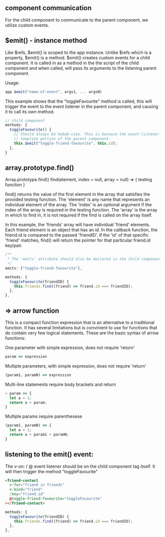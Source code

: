 ## component communication
For the child component to communicate to the parent component, we utilize custom events.

## $emit() - instance method
Like $refs, $emit() is scoped to the app instance. Unlike $refs which is a property,
$emit() is a method. 
$emit() creates custom events for a child component. It is called in as a method in the the script of the child component and when called, will pass its arguments to the listening parent component. 

Usage:
```js
app.$emit("name-of-event", args1, ... argsN)
```

This example shows that the "toggleFavourite" method is called, this will trigger the
event to the event listener in the parent component, and causing it to call its own method.
```js
// child component
methods: {
  toggleFavourite() {
    // Should always be kebab-case. This is because the event-listener will be in the
    // template portion of the parent component.
    this.$emit("toggle-friend-favourite", this.id);
  },
}
```

## array.prototype.find()

Array.prototype.find()
find(element, index = null, array = null) => { testing function }

find() returns the value of the first element in the array that satisfies the
provided testing function. The 'element' is any name that represents an
individual element of the array. The 'index' is an optional argument if the index
of the array is required in the testing function. The 'array' is the array in
which to find in, it is not required if the find is called on the array itself.

In this example, the 'friends' array will have individual 'friend' elements. Each
friend element is an object that has an id. In the callback function, the friend.id
is compared to the passed 'friendID'. If the 'id' of that specific 'friend'
matches, find() will return the pointer for that particular friend.id key/pair.
```js
/**
 * The 'emits' attribute should also be declared in the child component's root component.
 */
emits: ["toggle-friend-favourite"],

methods: {
  toggleFavourite(friendID) {
    this.friends.find((friend) => friend.id === friendID);
  },
},
```

## => arrow function

This is a compact function expression that is an alternative to a traditional
function. It has several limitations but is convinient to use for functions that do
contain very few logical statements. 
These are the basic syntax of arrow functions:

One parameter with simple expression, does not require 'return'
```js
param => expression
```
Multiple parameters, with simple expression, does not require 'return'
```js
(param1, paramN) => expression
```
Multi-line statements require body brackets and return
```js
> param => {
  let a = 1;
  return a + param;
}
```
Multiple params require parenthesese
```js
(param1, paramN) => {
  let a = 1;
  return a + param1 + paramN;
}
```

## listening to the emit() event:

The v-on: / @ event listener should be on the child component tag itself. It will then
trigger the method "toggleFavourite"
```html
<friend-contact
  v-for="friend in friends"
  v-bind="friend"
  :key="friend.id"
  @toggle-friend-favourite="toggleFavourite"
></friend-contact>
```
```js
methods: {
  toggleFavourite(friendID) {
    this.friends.find((friend) => friend.id === friendID);
  },
},
```